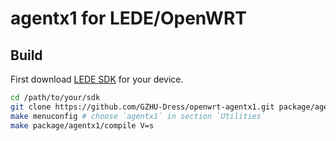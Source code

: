 # agentx1 for LEDE/OpenWRT

## Build

First download [LEDE SDK](https://downloads.lede-project.org/releases/) for your device.

```sh
cd /path/to/your/sdk
git clone https://github.com/GZHU-Dress/openwrt-agentx1.git package/agentx1
make menuconfig # choose `agentx1` in section `Utilities`
make package/agentx1/compile V=s
```
